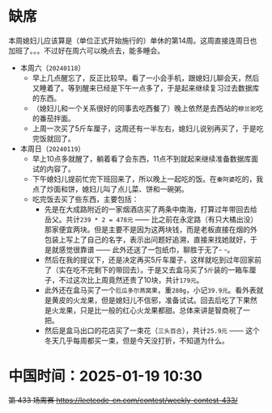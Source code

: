 
# 缺席

本周媳妇儿应该算是（单位正式开始施行的）单休的第14周。这周直接连周日也加班了。。。不过好在周六可以晚点去，能多睡会。

- 本周六（`20240118`） 
  * 早上几点醒忘了，反正比较早。看了一小会手机，跟媳妇儿聊会天，然后又睡着了。等到醒来已经是下午一点多了，于是起来继续复习过去数据库的东西。
  * （媳妇儿和一个关系很好的同事去吃西餐了）晚上依然是去西站的`穆兰驼`吃的番茄拌面。
  * 上周一次买了5斤车厘子，这周还有一半左右，媳妇儿说别再买了，于是吃完饭就回了。
- 本周日（`20240119`） 
  * 早上10点多就醒了，躺着看了会东西，11点不到就起来继续准备数据库面试的内容了。
  * 下午媳妇儿提前忙完下班回来了，所以晚上一起吃的饭。在`秦阿婆`吃的，我点了炒面和饼，媳妇儿叫了点儿菜、饼和一碗粥。
  * 吃完饭去买了些东西，主要包括：
    - 先是在大成路附近的一家烟酒店买了两条中南海，打算过年带回去给岳父。共计`239 * 2 = 478元` —— 比之前在永定路（有只大橘出没）那家便宜两块。但是主要不是因为这两块钱，而是老板直接在烟的外包装上写上了自己的名字，表示出问题好追溯，直接来找她就好，于是就感觉很靠谱 —— 此外还送了一包纸巾，聊胜于无了- -。
    - 然后在我的提议下，还是决定再买5斤车厘子，这样就吃到过年回家前了（实在吃不完剩下的带回去）。于是又去盒马买了`5斤`装的一箱车厘子，不过这次比上周竟然还贵了10块，共计`179元`。
    - 此外还在盒马买了一个`厄瓜多尔燕窝果`，重`280g`，小记`39.9元`。看外表就是黄皮的火龙果，但是媳妇儿不信邪，准备试试。回去后吃了下果然是火龙果，只是比一般的红心火龙果都甜。总体来讲是智商税了一把。
    - 然后是盒马出口的花店买了一束花（`三头百合`），共计`25.9元` —— 这个冬天几乎每周都买一束，但是今天没打折，不知道为什么。

# 中国时间：2025-01-19 10:30

~~第 433 场周赛 https://leetcode-cn.com/contest/weekly-contest-433/~~
